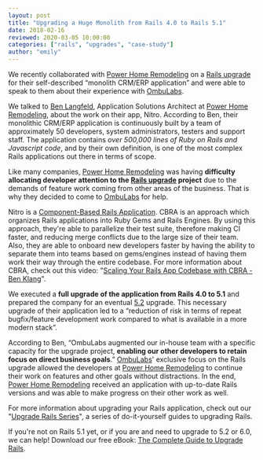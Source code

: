 ```yaml
---
layout: post
title: "Upgrading a Huge Monolith from Rails 4.0 to Rails 5.1"
date: 2018-02-16
reviewed: 2020-03-05 10:00:00
categories: ["rails", "upgrades", "case-study"]
author: "emily"
---
```


We recently collaborated with [Power Home Remodeling](https://powerhrg.com) on a [Rails upgrade](https://fastruby.io) for their self-described “monolith CRM/ERP application” and were able to speak to them about their experience with [OmbuLabs](https://www.ombulabs.com).

<!--more-->

We talked to [Ben Langfeld](https://www.linkedin.com/in/benlangfeld/), Application Solutions Architect at [Power Home Remodeling](https://powerhrg.com), about the work on their app, Nitro. According to Ben, their monolithic CRM/ERP application is continuously built by a team of approximately 50 developers, system administrators, testers and support staff. The application contains *over 500,000 lines of Ruby on Rails and Javascript code*, and by their own definition, is one of the most complex Rails applications out there in terms of scope.

Like many companies, [Power Home Remodeling](https://powerhrg.com) was having **difficulty allocating developer attention to the [Rails upgrade](https://fastruby.io) project** due to the demands of feature work coming from other areas of the business. That is why they decided to come to [OmbuLabs](https://www.ombulabs.com) for help.

Nitro is a [Component-Based Rails Application](http://shageman.github.io/cbra.info/). CBRA is an approach which organizes Rails applications into Ruby Gems and Rails Engines. By using this approach, they're able to parallelize their test suite, therefore making CI faster, and reducing merge conflicts due to the large size of their team. Also, they are able to onboard new developers faster by having the ability to separate them into teams based on gems/engines instead of having them work their way through the entire codebase. For more information about CBRA, check out this video: "[Scaling Your Rails App Codebase with CBRA - Ben Klang](https://www.youtube.com/watch?v=tkL9On9HVHQ)".

We executed a **full upgrade of the application from Rails 4.0 to 5.1** and prepared the company for an eventual [5.2](http://weblog.rubyonrails.org/2017/11/27/Rails-5-2-Active-Storage-Redis-Cache-Store-HTTP2-Early-Hints-Credentials/) upgrade. This necessary upgrade of their application led to a “reduction of risk in terms of repeat bugfix/feature development work compared to what is available in a more modern stack”.

According to Ben, “OmbuLabs augmented our in-house team with a specific capacity for the upgrade project, **enabling our other developers to retain focus on direct business goals**.” [OmbuLabs](https://www.ombulabs.com)' exclusive focus on the Rails upgrade allowed the developers at [Power Home Remodeling](https://powerhrg.com) to continue their work on features and other goals without distractions. In the end, [Power Home Remodeling](https://powerhrg.com) received an application with up-to-date Rails versions and was able to make progress on their other work as well.

For more information about upgrading your Rails application, check out our "[Upgrade Rails Series](https://fastruby.io/blog/tags/upgrades)", a series of do-it-yourself guides to upgrading Rails.

If you're not on Rails 5.1 yet, or if you are and need to upgrade to 5.2 or 6.0, we can help! Download our free eBook: [The Complete Guide to Upgrade Rails](https://www.fastruby.io/).
